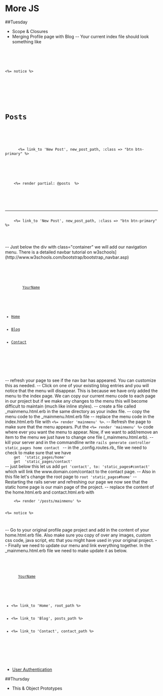 # More JS

##Tuesday
- Scope & Closures
- Merging Profile page with Blog
-- Your current index file should look something like 

<code>
 <div class="container"> 
  <p id="notice"><%= notice %></p>
  <div class="row">
    <div class="col-xs-12 col-sm-9">
      <h1>Posts</h1>
    </div>
    <div class="col-xs-12 col-sm-3">
      <%= link_to 'New Post', new_post_path, :class => "btn btn-primary" %>  
    </div>
  </div>
  <div class="row">
    <%= render partial: @posts  %>
  </div>
  <div class="row">
      <hr>
    <%= link_to 'New Post', new_post_path, :class => "btn btn-primary" %> 
  </div>
 </div>
</code>
-- Just below the div with class="container" we will add our navigation menu. There is a detailed navbar tutorial on w3schools](http://www.w3schools.com/bootstrap/bootstrap_navbar.asp)
<code>
  <nav class="navbar navbar-default">
    <div class="container-fluid">
      <div class="navbar-header">
        <a class="navbar-brand" href="#">YourName</a>
      </div>
      <ul class="nav navbar-nav">
        <li><a href="#">Home</a></li>
        <li><a href="#">Blog</a></li>
        <li><a href="#">Contact</a></li>  
      </ul>
    </div>
  </nav>
</code>
-- refresh your page to see if the nav bar has appeared. You can customize this as needed. 
-- Click on one of your existing blog entries and you will notice that the menu will disappear. This is because we have only added the menu to the index page. We can copy our current menu code to each page in our project but if we make any changes to the menu this will become difficult to maintain (much like inline styles).
-- create a file called _mainmenu.html.erb in the same directory as your index file. 
-- copy the menu code to the _mainmenu.html.erb file
-- replace the menu code in the index.html.erb file with <code><%= render 'mainmenu' %></code>.
-- Refresh the page to make sure that the menu appears. Put the <code><%= render 'mainmenu' %></code> code where ever you want the menu to appear. Now, if we want to add/remove an item to the menu we just have to change one file (_mainmenu.html.erb). 
-- kill your server and in the commandline write <code>rails generate controller static_pages home contact </code>
-- in the _config.routes.rb_ file we need to check to make sure that we have  
<code>
	get  'static_pages/home'
  	get  'static_pages/contact'
</code>
-- just below this let us add <code>get 'contact', to: 'static_pages#contact'</code> which will link the www.domain.com/contact to the contact page. 
-- Also in this file let's change the root page to <code>root 'static_pages#home'</code>
-- Restarting the rails server and refreshing our page we now see that the static home page is our main page of the project. 
-- replace the content of the home.html.erb and contact.html.erb with 
<code>
<div class="container">
	<%= render '/posts/mainmenu' %>
	<p id="notice"><%= notice %></p>
</div>
</code>
-- Go to your original profile page project and add in the content of your home.html.erb file. Also make sure you copy of over any images, custom css code, java script, etc that you might have used in your original project. 
-- Finally we need to update our menu and link everything together. In the _mainmenu.html.erb file we need to make update it as below. 
<code>
<nav class="navbar navbar-default">
  <div class="container-fluid">
    <div class="navbar-header">
      <a class="navbar-brand" href="/">YourName</a>
    </div>
    <ul class="nav navbar-nav">
      <li><%= link_to 'Home', root_path %></li>
      <li><%= link_to 'Blog', posts_path %></li>
      <li><%= link_to 'Contact', contact_path %></li> 
    </ul>
  </div>
</nav> 
</code>


- [User Authentication](https://www.sitepoint.com/devise-authentication-in-depth/)


##Thursday
- This & Object Prototypes
